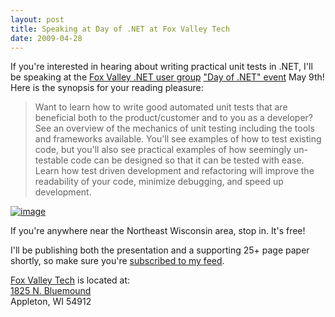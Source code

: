 ```yaml
---
layout: post
title: Speaking at Day of .NET at Fox Valley Tech
date: 2009-04-28
---
```


If you're interested in hearing about writing practical unit tests in .NET, I'll be speaking at the [Fox Valley .NET user group](http://fvnug.org) ["Day of .NET" event](http://fvnug.org/dnn/DayOfNet/Schedule/tabid/62/Default.aspx) May 9th! Here is the synopsis for your reading pleasure:

  > Want to learn how to write good automated unit tests that are beneficial both to the product/customer and to you as a developer? See an overview of the mechanics of unit testing including the tools and frameworks available. You'll see examples of how to test existing code, but you'll also see practical examples of how seemingly un-testable code can be designed so that it can be tested with ease. Learn how test driven development and refactoring will improve the readability of your code, minimize debugging, and speed up development.  

[![image](image5.png "image")](http://fvnug.org) 

If you're anywhere near the Northeast Wisconsin area, stop in. It's free!

I'll be publishing both the presentation and a supporting 25+ page paper shortly, so make sure you're [subscribed to my feed](http://feedproxy.google.com/Ytechie).

[Fox Valley Tech](http://www.fvtc.edu/public/) is located at:     
[1825 N. Bluemound](http://maps.google.com/maps?f=q&source=s_q&amp;hl=en&amp;geocode=&amp;q=1825+N.+Bluemound+Drive,+Appleton+WI&amp;sll=37.0625,-95.677068&amp;sspn=1.468445,2.771301&amp;ie=UTF8&amp;z=15&amp;msa=0&amp;msid=107741674408312530799.000001120068a94c2e438)     
Appleton, WI 54912